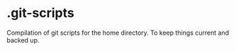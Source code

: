 .git-scripts
============

Compilation of git scripts for the home directory. To keep things current and backed up. 
